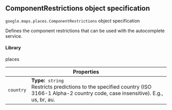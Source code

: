 <h2 id="ComponentRestrictions"> ComponentRestrictions object specification </h2><p>
<code><span itemprop="path">google.maps.places</span>.<span itemprop="name">ComponentRestrictions</span></code>
object specification
</p><p>Defines the component restrictions that can be used with the autocomplete service.</p><h4>Library</h4><p>places</p><div class="devsite-table-wrapper"><table class="properties responsive" summary="interface ComponentRestrictions - Properties">
<thead>
<tr><th colspan="2">Properties</th>
</tr></thead>
<tbody>
<tr>
<td><code><span>country</span></code></td>
<td><div><strong>Type:</strong>&nbsp; <code>string</code></div>
<div class="desc">Restricts predictions to the specified country (ISO 3166-1 Alpha-2 country code, case insensitive). E.g., us, br, au.</div></td>
</tr>
</tbody>
</table></div>